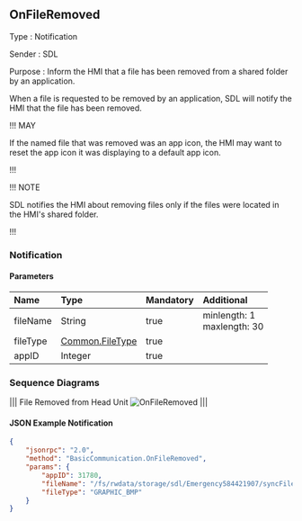 ## OnFileRemoved

Type
: Notification

Sender
: SDL

Purpose
: Inform the HMI that a file has been removed from a shared folder by an application.

When a file is requested to be removed by an application, SDL will notify the HMI that the file has been removed.

!!! MAY

If the named file that was removed was an app icon, the HMI may want to reset the app icon it was displaying to a default app icon.

!!!

!!! NOTE

SDL notifies the HMI about removing files only if the files were located in the HMI's shared folder. 

!!!


### Notification

#### Parameters

|Name|Type|Mandatory|Additional|
|:---|:---|:--------|:---------|
|fileName|String|true|minlength: 1<br>maxlength: 30|
|fileType|[Common.FileType](../../common/enums/#filetype)|true||
|appID|Integer|true||

### Sequence Diagrams
|||
File Removed from Head Unit
![OnFileRemoved](./assets/OnFileRemoved.png)
|||

#### JSON Example Notification
```json
{
	"jsonrpc": "2.0",
	"method": "BasicCommunication.OnFileRemoved",
	"params": {
		"appID": 31780,
		"fileName": "/fs/rwdata/storage/sdl/Emergency584421907/syncFileName",
		"fileType": "GRAPHIC_BMP"
	}
}
```
